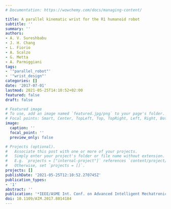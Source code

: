 ```yaml
---
# Documentation: https://wowchemy.com/docs/managing-content/

title: A parallel kinematic wrist for the R1 humanoid robot
subtitle: ''
summary: ''
authors:
- A. V. Sureshbabu
- J. H. Chang
- L. Fiorio
- A. Scalzo
- G. Metta
- A. Parmiggiani
tags:
- '"parallel_robot"'
- '"wrist_design"'
categories: []
date: '2017-07-01'
lastmod: 2021-05-25T14:10:52+02:00
featured: false
draft: false

# Featured image
# To use, add an image named `featured.jpg/png` to your page's folder.
# Focal points: Smart, Center, TopLeft, Top, TopRight, Left, Right, BottomLeft, Bottom, BottomRight.
image:
  caption: ''
  focal_point: ''
  preview_only: false

# Projects (optional).
#   Associate this post with one or more of your projects.
#   Simply enter your project's folder or file name without extension.
#   E.g. `projects = ["internal-project"]` references `content/project/deep-learning/index.md`.
#   Otherwise, set `projects = []`.
projects: []
publishDate: '2021-05-25T12:10:52.270745Z'
publication_types:
- '1'
abstract: ''
publication: '*IEEE/ASME Int. Conf. on Advanced Intelligent Mechatronics (AIM)*'
doi: 10.1109/AIM.2017.8014184
---
```

